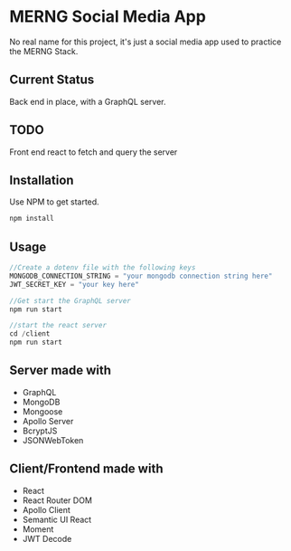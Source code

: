 # MERNG Social Media App

No real name for this project, it's just a social media app used to practice the MERNG Stack.

## Current Status

Back end in place, with a GraphQL server.

## TODO

Front end react to fetch and query the server

## Installation

Use NPM to get started.

```bash
npm install
```

## Usage

```javascript
//Create a dotenv file with the following keys
MONGODB_CONNECTION_STRING = "your mongodb connection string here"
JWT_SECRET_KEY = "your key here"

//Get start the GraphQL server
npm run start

//start the react server
cd /client
npm run start

```

## Server made with

- GraphQL
- MongoDB
- Mongoose
- Apollo Server
- BcryptJS
- JSONWebToken

## Client/Frontend made with

- React
- React Router DOM
- Apollo Client
- Semantic UI React
- Moment
- JWT Decode
